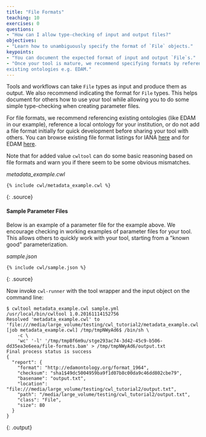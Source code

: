 ```yaml
---
title: "File Formats"
teaching: 10
exercises: 0
questions:
- "How can I allow type-checking of input and output files?"
objectives:
- "Learn how to unambiguously specify the format of `File` objects."
keypoints:
- "You can document the expected format of input and output `File`s."
- "Once your tool is mature, we recommend specifying formats by referencing
existing ontologies e.g. EDAM."
---
```

Tools and workflows can take `File` types as input and produce them as output.
We also recommend indicating the format for `File` types. This helps document
for others how to use your tool while allowing you to do some simple
type-checking when creating parameter files.

For file formats, we recommend referencing existing ontologies (like EDAM in
our example), reference a local ontology for your institution, or do not add
a file format initially for quick development before sharing your tool with
others. You can browse existing file format listings for IANA [here][IANA] and
for EDAM [here][EDAM].

Note that for added value `cwltool` can do some basic reasoning based on file
formats and warn you if there seem to be some obvious mismatches.

*metadata_example.cwl*

~~~
{% include cwl/metadata_example.cwl %}
~~~
{: .source}

#### Sample Parameter Files

Below is an example of a parameter file for the example above. We encourage
checking in working examples of parameter files for your tool. This allows
others to quickly work with your tool, starting from a "known good"
parameterization.

*sample.json*

~~~
{% include cwl/sample.json %}
~~~
{: .source}

Now invoke `cwl-runner` with the tool wrapper and the input object on the
command line:

~~~
$ cwltool metadata_example.cwl sample.yml
/usr/local/bin/cwltool 1.0.20161114152756
Resolved 'metadata_example.cwl' to 'file:///media/large_volume/testing/cwl_tutorial2/metadata_example.cwl'
[job metadata_example.cwl] /tmp/tmpNWyAd6$ /bin/sh \
    -c \
    'wc' '-l' '/tmp/tmpBf6m9u/stge293ac74-3d42-45c9-b506-dd35ea3e6eea/file-formats.bam' > /tmp/tmpNWyAd6/output.txt
Final process status is success
{
  "report": {
    "format": "http://edamontology.org/format_1964",
    "checksum": "sha1$49dc5004959ba9f1d07b8c00da9c46dd802cbe79",
    "basename": "output.txt",
    "location": "file:///media/large_volume/testing/cwl_tutorial2/output.txt",
    "path": "/media/large_volume/testing/cwl_tutorial2/output.txt",
    "class": "File",
    "size": 80
  }
}
~~~
{: .output}

[IANA]: https://www.iana.org/assignments/media-types/media-types.xhtml
[EDAM]: http://www.ebi.ac.uk/ols/ontologies/edam/terms?iri=http%3A%2F%2Fedamontology.org%2Fformat_1915
